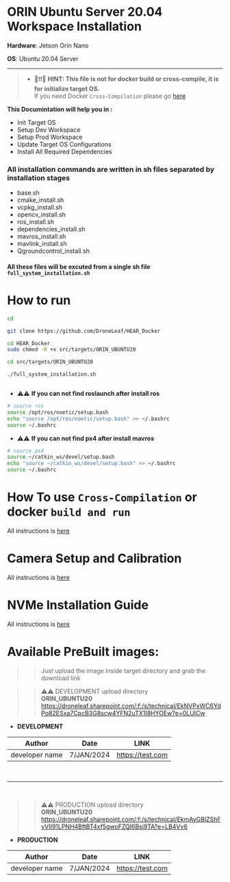 # ORIN Ubuntu Server 20.04 Workspace Installation

**Hardware**: Jetson Orin Nano

**OS**: Ubuntu 20.04 Server

---

> * 🔴❗❗💡 **HINT: This file is not for docker build or cross-compile, it is for initialize target OS.** \
> If you need Docker `Cross-Compilation` please go [here](Docker_Running.md)

**This Documintation will help you in :**


* Init Target OS
* Setup Dev Workspace
* Setup Prod Workspace
* Update Target OS Configurations
* Install All Required Dependencies


### All installation commands are written in sh files separated by installation stages

- base.sh
- cmake_install.sh
- vcpkg_install.sh
- opencv_install.sh
- ros_install.sh
- dependencies_install.sh
- mavros_install.sh
- mavlink_install.sh
- Qgroundcontrol_install.sh


#### All these files will be excuted from a single sh file `full_system_installation.sh`

# How to run

```bash
cd

git clone https://github.com/DroneLeaf/HEAR_Docker

cd HEAR_Docker
sudo chmod -R +x src/targets/ORIN_UBUNTU20

cd src/targets/ORIN_UBUNTU20

./full_system_installation.sh



```

- ⚠️⚠️ **If you can not find roslaunch after install ros**

```bash
# source ros
source /opt/ros/noetic/setup.bash
echo "source /opt/ros/noetic/setup.bash" >> ~/.bashrc
source ~/.bashrc

```

- ⚠️⚠️ **If you can not find px4 after install mavros**

```bash
# source px4
source ~/catkin_ws/devel/setup.bash
echo "source ~/catkin_ws/devel/setup.bash" >> ~/.bashrc
source ~/.bashrc

```





 # How To use `Cross-Compilation`  or docker `build and run`
All instructions is [here](Docker_Running.md)


# Camera Setup and Calibration
All instructions is [here](camera_calibration.md)


# NVMe Installation Guide
All instructions is [here](NVMe_Installation.md)



# Available PreBuilt images:

>>Just upload the image inside target directory and grab the download link


>> ⚠️⚠️  DEVELOPMENT upload directory\
>> **ORIN_UBUNTU20**
https://droneleaf.sharepoint.com/:f:/s/technical/EkNVPxWC6YdPo82ESxa7CpcB3G8scw4YFN2uTX1I8HYOEw?e=0LUICw

- **DEVELOPMENT**

| Author   |      Date      |  LINK |
|----------|:-------------:|:------:|
| developer name |  7/JAN/2024 | https://test.com |

<br>
 
---
<br>




>> ⚠️⚠️  PRODUCTION upload directory\
>> **ORIN_UBUNTU20**
https://droneleaf.sharepoint.com/:f:/s/technical/EkmAyGBlZShFvVII91LPNH4BftBT4xf5gwoFZQI6Bsj9TA?e=LB4Vv6


- **PRODUCTION**    


| Author   |      Date      |  LINK |
|----------|:-------------:|:------:|
| developer name |  7/JAN/2024 | https://test.com |
